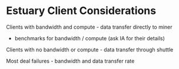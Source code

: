 # Estuary Client Considerations

Clients with bandwidth and compute - data transfer directly to miner

- benchmarks for bandwidth / compute (ask IA for their details)

Clients with no bandwidth or compute - data transfer through shuttle

Most deal failures - bandwidth and data transfer rate